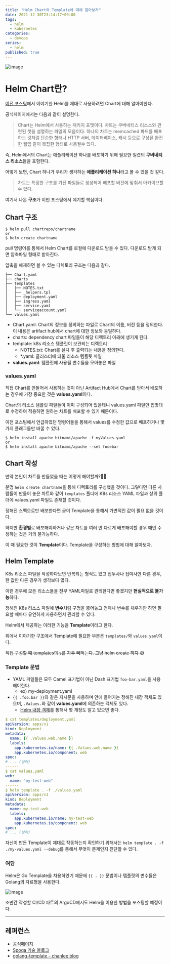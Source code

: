```yaml
---
title: "Helm Chart와 Template에 대해 알아보자"
date: 2021-12-30T23:14:17+09:00
tags:
  - helm
  - kubernetes
categories:
  - devops
series:
  - helm
published: true
---
```


![image](https://github.com/lee20h/blog/assets/59367782/71942a7b-e70d-47a2-9ed9-1709ac1a2422)

# Helm Chart란?

[이전 포스팅](https://velog.io/@lee20h/Helm%EC%97%90-%EB%8C%80%ED%95%B4-%EC%95%8C%EC%95%84%EB%B3%B4%EC%9E%90)에서 이야기한 Helm를 제대로 사용하려면 Chart에 대해 알아야한다.

공식페이지에서는 다음과 같이 설명한다.

> Chart는 Helm에서 사용하는 패키지 포맷이다.
차트는 쿠버네티스 리소스와 관련된 셋을 설명하는 파일의 모음이다.
하나의 차트는 memcached 파드를 배포하는 것처럼 단순한 형태나 HTTP 서버, 데이터베이스, 캐시 등으로 구성된 완전한 웹앱 같이 복잡한 형태로 사용될수 있다.

즉, Helm에서의 Chart는 애플리케이션 하나를 배포하기 위해 필요한 일련의 **쿠버네티스 리소스**들을 포함한다.

어떻게 보면, Chart 하나가 우리가 생각하는 **애플리케이션 하나**라고 볼 수 있을 것 같다.

> 차트는 특정한 구조를 가진 파일들로 생성되어 배포할 버전에 맞춰서 아카이브할 수 있다.

여기서 나온 **구조**가 이번 포스팅에서 얘기할 핵심이다.

## Chart 구조

```
$ helm pull chartrepo/chartname
or
$ helm create chartname
```

pull 명령어를 통해서 Helm Chart를 로컬에 다운로드 받을 수 있다. 다운로드 받게 되면 압축파일 형태로 받아진다.

압축을 해제하면 볼 수 있는 디렉토리 구조는 다음과 같다.

```
├── Chart.yaml
├── charts
├── templates
│   ├── NOTES.txt
│   ├── _helpers.tpl
│   ├── deployment.yaml
│   ├── ingress.yaml
│   ├── service.yaml
│   └── serviceaccount.yaml
└── values.yaml
```

- Chart.yaml: Chart의 정보를 정의하는 파일로 Chart의 이름, 버전 등을 정의한다. 이 내용은 artifact hub에서 chart에 대한 정보와 동일하다.
- charts: dependency chart 파일들이 해당 디렉토리 아래에 생기게 된다.
- template: k8s 리소스 템플릿이 보관되는 디렉토리
    - NOTES.txt: Chart를 설치 후 출력되는 내용을 정의한다.
    - *.yaml: 클러스터에 띄울 리소스 템플릿 파일
- **values.yaml**: 템플릿에 사용될 변수들을 모아놓은 파일

### values.yaml

직접 Chart를 만들어서 사용하는 것이 아닌 Artifact Hub에서 Chart를 받아서 배포하는 경우에 가장 중요한 것은 **values.yaml**이다.

Chart의 리소스 템플릿 파일들이 이미 구성되어 있을테니 values.yaml 파일만 입맛대로 수정하여 적용하면 원하는 차트를 배포할 수 있기 때문이다.

이전 포스팅에서 언급하였던 명령어들을 통해서 values를 수정한 값으로 배포하거나 몇 가지 플래그들만 바꿀 수 있다.

```
$ helm install apache bitnami/apache -f myValues.yaml
or
$ helm install apache bitnami/apache --set foo=bar
```

## Chart 작성

만약 본인이 차트를 만들었을 때는 어떻게 해야할까?🤷‍♂️

분명 `helm create chartname`을 통해 디렉토리를 구성했을 것이다. 그렇다면 다른 사람들이 만들어 놓은 차트와 같이 `templates` 폴더에 K8s 리소스 YAML 파일과 상위 폴더에 values.yaml 파일도 존재할 것이다.

정해진 스펙으로만 배포한다면 굳이 Template을 통해서 가변적인 값이 필요 없을 것이다.

하지만 **환경별**로 배포해야하거나 같은 차트를 여러 번 다르게 배포해야할 경우 매번 수정하는 것은 거의 불가능하다.

이 때 필요한 것이 **Template**이다. Template을 구성하는 방법에 대해 알아보자.

## Helm Template

K8s 리소스 파일을 작성하다보면 반복되는 형식도 있고 접두사나 접미사만 다른 경우, 한 값만 다른 경우가 생각보다 많다.

이런 경우에 모든 리소스들을 전부 YAML파일로 관리한다면 좋겠지만 **현실적으로 불가능**하다.

정해진 K8s 리소스 파일에 **변수**처럼 구멍을 뚫어놓고 언제나 변수를 채우기만 하면 필요할 때마다 유연하게 사용하면서 관리할 수 있다.

Helm에서 제공하는 이러한 기능을 **Template**이라고 한다.

위에서 이야기한 구조에서 Template에 필요한 부분은 `templates/`와 `values.yaml`이다.

~~직접 구성할 때 templates의 s를 자주 빼먹는다. 그냥 helm create 하자 😅~~

### Template 문법

- YAML 파일들은 모두 Camel 표기법이 아닌 Dash 표기법 `foo-bar.yaml`을 사용해야한다.
    - ex) my-deployment.yaml
- `{{ .foo.bar }}`와 같은 지시문을 사용하며 안에 들어가는 정해진 내장 객체도 있으며, `.Values.`와 같이 **values.yaml**에 의존하는 객체도 있다.
    - [Helm 내장 객체](https://helm.sh/docs/chart_template_guide/builtin_objects/)를 통해서 몇 개정도 알고 있으면 좋다.



```yaml
$ cat templates/deployment.yaml
apiVersion: apps/v1
kind: Deployment
metadata:
  name: {{ .Values.web.name }}
  labels:
    app.kubernetes.io/name: {{ .Values.web.name }}
    app.kubernetes.io/component: web
spec:
# ... (생략)
------
$ cat values.yaml
web:
  name: "my-test-web"
------
$ helm template . -f ./values.yaml
apiVersion: apps/v1
kind: Deployment
metadata:
  name: my-test-web
  labels:
    app.kubernetes.io/name: my-test-web
    app.kubernetes.io/component: web
spec:
# ... (생략)
```

자신이 만든 Template이 제대로 작동하는지 확인하기 위해서는 `helm template . -f ./my-values.yaml --debug`를 통해서 무엇이 문제인지 진단할 수 있다.

### 여담

Helm은 Go Template을 차용하였기 때문에 `{{ . }}` 문법이나 템플릿의 변수들은 Golang의 자료형을 사용한다.

![image](https://github.com/lee20h/blog/assets/59367782/6da28573-e8eb-436d-93f0-7b6a1256c992)

조만간 작성할 CI/CD 파트의 ArgoCD에서도 Helm을 이용한 방법을 포스팅할 예정이다.

---

## 레퍼런스
- [공식페이지](https://helm.sh/ko/docs/topics/charts/)
- [Spoqa 기술 블로그](https://spoqa.github.io/2020/03/30/k8s-with-helm-chart.html)
- [golang-template - chanlee blog](http://chanlee.github.io/2016/04/21/golang-template-package/)